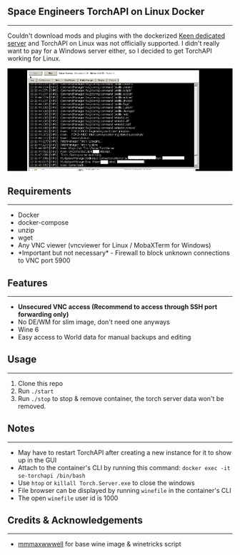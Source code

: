 ## Space Engineers TorchAPI on Linux Docker
---
Couldn't download mods and plugins with the dockerized [Keen dedicated server](https://github.com/mmmaxwwwell/space-engineers-dedicated-docker-linux) and TorchAPI on Linux was not officially supported. I didn't really want to pay for a Windows server either, so I decided to get TorchAPI working for Linux.

![TorchAPI GUI in VNC](images/torch.png)

## Requirements
---
- Docker
- docker-compose
- unzip
- wget
- Any VNC viewer (vncviewer for Linux / MobaXTerm for Windows)
- \*Important but not necessary\* - Firewall to block unknown connections to VNC port 5900

## Features
---
- **Unsecured VNC access (Recommend to access through SSH port forwarding only)**
- No DE/WM for slim image, don't need one anyways
- Wine 6
- Easy access to World data for manual backups and editing

## Usage
---
1. Clone this repo
2. Run `./start`
3. Run `./stop` to stop & remove container, the torch server data won't be removed.

## Notes
---
- May have to restart TorchAPI after creating a new instance for it to show up in the GUI
- Attach to the container's CLI by running this command: `docker exec -it se-torchapi /bin/bash`
- Use `htop` or `killall Torch.Server.exe` to close the windows
- File browser can be displayed by running `winefile` in the container's CLI
- The open `winefile` user id is 1000


## Credits & Acknowledgements
---
- [mmmaxwwwell](https://github.com/mmmaxwwwell) for base wine image & winetricks script
